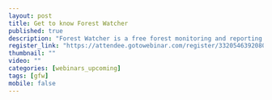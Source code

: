```yaml
---
layout: post
title: Get to know Forest Watcher
published: true
description: "Forest Watcher is a free forest monitoring and reporting tool designed to take out into the field. The app allows users to easily access GFW’s forest change data on any mobile device, monitor an area of interest, navigate to areas of detected change, and collect information about what they find, regardless of connectivity. Forest Watcher will be a game-changer in taking transparency about forests to remote areas of the world - putting data and reporting tools in the hands of those working in forests. The app is available on the Google Play store and on the Apple App store."
register_link: "https://attendee.gotowebinar.com/register/3320546392080047874"
thumbnail: ""
video: ""
categories: [webinars_upcoming]
tags: [gfw]
mobile: false
---
```

